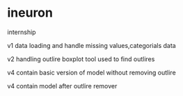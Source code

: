 # ineuron
internship 

v1 data loading and handle missing values,categorials data

v2 handling outlire
  boxplot tool used to find outlires
  
v4 contain basic version of model without removing outlire

v4 contain model after outlire remover
